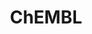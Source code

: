---
bigquery: https://console.cloud.google.com/bigquery?p=patents-public-data&d=ebi_chembl&page=dataset
citation: '"The ChEMBL database in 2017." Anna Gaulton, Anne Hersey, Michał Nowotka,
  A Patrícia Bento, Jon Chambers, David Mendez, Prudence Mutowo, Francis Atkinson,
  Louisa J Bellis, Elena Cibrián-Uhalte, Mark Davies, Nathan Dedman, Anneli Karlsson,
  María Paula Magariños, John P Overington, George Papadatos, Ines Smit, Andrew R
  Leach Nucleic acids Research (2017) 45 (Database Issue), D945-D954'
contributors: European Bioinformatics Institute
cost: None
description: ChEMBL Data is a manually curated database of small molecules used in
  drug discovery, including information about existing patented drugs.
documentation: 'schema: https://www.ebi.ac.uk/chembl/db_schema


  '
last_edit: 04/05/2022, 08:50:23
location: https://console.cloud.google.com/marketplace/product/google_patents_public_datasets/chembl
maintained_by: EMBL-EBI, an outstation of European Molecular Biology Laboratory
related_publications: '

  ChEMBL: towards direct deposition of bioassay data.


  Mendez D, Gaulton A, Bento AP, Chambers J, De Veij M, Félix E, Magariños MP, Mosquera
  JF, Mutowo P, Nowotka M, Gordillo-Marañón M, Hunter F, Junco L, Mugumbate G, Rodriguez-Lopez
  M, Atkinson F, Bosc N, Radoux CJ, Segura-Cabrera A, Hersey A, Leach AR.


  — Nucleic Acids Res. 2019; 47(D1):D930-D940. doi: 10.1093/nar/gky1075

  '
schema_fields:
- assay_class_id
- domain_description
- pref_name
- molfile
- normal_range_min
- volume
- component_type
- frac_class_id
- upper_value
- homologue
- clo_id
- ddd_units
- parent_molregno
- warning_class
- rtb
- ro3_pass
- usan_substem
- molecule_type
- helm_notation
- first_approval
- subgroup
- assay_type
- withdrawn_country
- direct_interaction
- alert_name
- confidence_score
- topical
- potential_duplicate
- previous_company
- pathway_key
- authors
- last_active
- journal
- met_conversion
- activity_comment
- prod_pat_id
- tbl
- compsyn_id
- abstract
- publication_number
- ref_url
- mechanism_of_action
- withdrawn_class
- hrac_code
- name
- start_position
- drug_product_flag
- level1_description
- path
- entity_id
- standard_flag
- level4
- cell_source_tissue
- assay_source
- frac_code
- parenteral
- assay_id
- route
- relationship_desc
- level3_description
- class_type
- warnref_id
- inorganic_flag
- hbd_lipinski
- site_residues
- who_name
- cell_source_organism
- last_page
- efo_term
- synonyms
- ad_type
- product_id
- availability_type
- parameter_type
- level5
- enzyme_name
- ridx
- mechanism_comment
- protclasssyn_id
- parameter_value
- comp_class_id
- domain_id
- full_mwt
- protein_class_id
- heavy_atoms
- l3
- applicant_full_name
- doc_type
- source
- withdrawn_reason
- issue
- drugind_id
- as_id
- pchembl_value
- published_relation
- cell_description
- mw_freebase
- parent_go_id
- uo_units
- warning_country
- oc_id
- assay_organism
- structure_type
- parent_id
- company
- assay_tissue
- standard_inchi
- molsyn_id
- cidx
- target_type
- chebi_par_id
- domain_type
- stem_class
- db_source
- warning_year
- max_phase_for_ind
- assay_tax_id
- activity_count
- molecular_mechanism
- comp_go_id
- alert_set_id
- stem
- tax_id
- qudt_units
- formulation_id
- class_level
- aromatic_rings
- co_stem_id
- data_validity_comment
- nda_type
- standard_units
- hbd
- trade_name
- end_position
- approval_date
- disease_efficacy
- related_tid
- isoform
- patent_use_code
- ddd_value
- sequence_md5sum
- domain_name
- aidx
- l5
- action_type
- who_extra
- sei
- substrate_record_id
- protein_class_desc
- version
- indication_class
- tissue_id
- bto_id
- standard_inchi_key
- mc_target_name
- result_flag
- source_domain_id
- cpd_str_alert_id
- mutation
- mol_atc_id
- natural_product
- assay_strain
- major_class
- acd_logd
- level2_description
- ap_id
- met_comment
- mc_target_accession
- mol_hrac_id
- ddd_comment
- set_name
- ref_id
- molregno
- assay_cell_type
- stat
- cx_most_bpka
- standard_relation
- res_stem_id
- submission_date
- active_molregno
- ddd_id
- cx_most_apka
- irac_code
- job_id
- curated_by
- psa
- withdrawn_flag
- priority
- src_id
- std_act_id
- canonical_smiles
- compound_key
- standard_value
- met_id
- warning_description
- hrac_class_id
- ref_type
- doc_id
- qed_weighted
- l2
- smarts
- bao_format
- mc_organism
- drug_substance_flag
- chirality
- l7
- title
- level2
- relationship
- dosed_ingredient
- acd_logp
- relationship_type
- cell_source_tax_id
- chembl_id
- relation
- actsm_id
- num_lipinski_ro5_violations
- bei
- sitecomp_id
- normal_range_max
- mecref_id
- annotation
- compound_name
- metabolite_record_id
- acd_most_bpka
- cell_name
- src_description
- l1
- acd_most_apka
- cx_logd
- assay_category
- max_phase
- rgid
- caloha_id
- component_synonym
- cx_logp
- creation_date
- entity_type
- src_compound_id
- innovator_company
- accession
- organism
- mol_frac_id
- atc_code
- country
- compd_id
- go_id
- syn_type
- mc_target_type
- src_short_name
- standard_type
- parent_type
- predbind_id
- research_stem
- value
- strength
- usan_stem_id
- orig_description
- cell_id
- year
- num_ro5_violations
- hba_lipinski
- efo_id
- short_name
- assay_test_type
- assay_desc
- prodrug
- target_desc
- withdrawn_year
- lle
- published_value
- src_assay_id
- dosage_form
- level3
- mw_monoisotopic
- alert_id
- text_value
- label
- standard_text_value
- standard_upper_value
- type
- le
- warning_id
- species_group_flag
- published_units
- pathway_id
- l4
- definition
- comments
- indref_id
- first_in_class
- updated_on
- cl_lincs_id
- assay_param_id
- therapeutic_flag
- uberon_id
- enzyme_tid
- log_id
- l6
- idx
- selectivity_comment
- confidence
- patent_expire_date
- db_version
- hba
- mesh_id
- toid
- delist_flag
- tid
- protein_class_synonym
- updated_by
- num_alerts
- published_type
- site_id
- level4_description
- activity_id
- usan_stem_definition
- level1
- target_mapping
- l8
- polymer_flag
- status
- active_ingredient
- mec_id
- binding_site_comment
- record_id
- units
- drug_record_id
- bao_id
- variant_id
- description
- targcomp_id
- site_name
- assay_subcellular_fraction
- prediction_method
- irac_class_id
- ingredient
- smid
- cell_ontology_id
- ddd_admr
- mol_irac_id
- curation_comment
- full_molformula
- warning_type
- tid_fixed
- black_box_warning
- aspect
- usan_stem
- ass_cls_map_id
- usan_year
- alogp
- pubmed_id
- oral
- first_page
- sequence
- molecular_species
- patent_id
- downgraded
- mc_tax_id
- patent_no
- doi
- mesh_heading
- cellosaurus_id
- targrel_id
- component_id
- bao_endpoint
- biocomp_id
- metref_id
shortname: chembl
tags:
- biotechnology
- health
- chemical
- bioinformatics
- medical
terms_of_use: CC BY-SA 3.0
title: ChEMBL
uuid: e232a192-965c-4ec9-904c-155b6dfe56c5
---